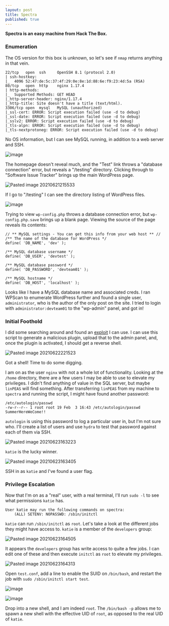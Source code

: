 ```yaml
---
layout: post
title: Spectra
published: true
---
```


**Spectra is an easy machine from Hack The Box.**

### Enumeration

The OS version for this box is unknown, so let's see if `nmap` returns anything in that vein.

```PORT     STATE SERVICE VERSION
22/tcp   open  ssh     OpenSSH 8.1 (protocol 2.0)
| ssh-hostkey: 
|_  4096 52:47:de:5c:37:4f:29:0e:8e:1d:88:6e:f9:23:4d:5a (RSA)
80/tcp   open  http    nginx 1.17.4
| http-methods: 
|_  Supported Methods: GET HEAD
|_http-server-header: nginx/1.17.4
|_http-title: Site doesn't have a title (text/html).
3306/tcp open  mysql   MySQL (unauthorized)
|_ssl-cert: ERROR: Script execution failed (use -d to debug)
|_ssl-date: ERROR: Script execution failed (use -d to debug)
|_sslv2: ERROR: Script execution failed (use -d to debug)
|_tls-alpn: ERROR: Script execution failed (use -d to debug)
|_tls-nextprotoneg: ERROR: Script execution failed (use -d to debug)
```

No OS information, but I can see MySQL running, in addition to a web server and SSH.

![image](https://user-images.githubusercontent.com/60187707/123649697-94e31e00-d7ef-11eb-89b2-7d1843a1396a.png)

The homepage doesn't reveal much, and the "Test" link throws a "database connection" error, but reveals a "/testing" directory.
Clicking through to "Software Issue Tracker" brings up the main WordPress page.

![Pasted image 20210621215533](https://user-images.githubusercontent.com/60187707/123648639-b98ac600-d7ee-11eb-8a09-0b5bbd281085.png)

If I go to "/testing" I can see the directory listing of WordPress files.

![image](https://user-images.githubusercontent.com/60187707/123650387-2a7ead80-d7f0-11eb-87e3-83657eb564f8.png)

Trying to view `wp-config.php` throws a database connection error, but `wp-config.php.save` brings up a blank page. Viewing the source of the page reveals its contents:

```
// ** MySQL settings - You can get this info from your web host ** //
/** The name of the database for WordPress */
define( 'DB_NAME', 'dev' );

/** MySQL database username */
define( 'DB_USER', 'devtest' );

/** MySQL database password */
define( 'DB_PASSWORD', 'devteam01' );

/** MySQL hostname */
define( 'DB_HOST', 'localhost' );
```

Looks like I have a MySQL database name and associated creds.
I ran WPScan to enumerate WordPress further and found a single user, `administrator`, who is the author of the only post on the site.
I tried to login with `administrator:devteam01` to the "wp-admin" panel, and got in!

### Initial Foothold
I did some searching around and found an [exploit](https://github.com/wetw0rk/malicious-wordpress-plugin) I can use.
I can use this script to generate a malicious plugin, upload that to the admin panel, and, once the plugin is activated, I should get a reverse shell.

![Pasted image 20210622221523](https://user-images.githubusercontent.com/60187707/123653067-76325680-d7f2-11eb-82e5-b7384ed15303.png)

Got a shell! Time to do some digging.

I am on as the user `nginx` with not a whole lot of functionality. Looking at the `/home` directory, there are a few users I may be able to use to elevate my privileges.
I didn't find anything of value in the SQL server, but maybe `linPEAS` will find something.
After transferring `linPEAS` from my machine to `spectra` and running the script, I might have found another password:

```
/etc/autologin/passwd
-rw-r--r-- 1 root root 19 Feb  3 16:43 /etc/autologin/passwd
SummerHereWeCome!!
```

`autologin` is using this password to log a particular user in, but I'm not sure who. I'll create a list of users and use `hydra` to test that password against each of them via SSH.

![Pasted image 20210623163223](https://user-images.githubusercontent.com/60187707/123654968-32405100-d7f4-11eb-9eed-5784aec3e442.png)

`katie` is the lucky winner.

![Pasted image 20210623163405](https://user-images.githubusercontent.com/60187707/123654977-353b4180-d7f4-11eb-98f2-bf2c74ff7442.png)

SSH in as `katie` and I've found a user flag.

### Privilege Escalation

Now that I'm on as a "real" user, with a real terminal, I'll run `sudo -l` to see what permissions `katie` has.
```
User katie may run the following commands on spectra:
    (ALL) SETENV: NOPASSWD: /sbin/initctl
```

`katie` can run `/sbin/initctl` as `root`. Let's take a look at the different jobs they might have access to.
`katie` is a member of the `developers` group:

![Pasted image 20210623164505](https://user-images.githubusercontent.com/60187707/123658153-14282000-d7f7-11eb-8dfa-d60b1dad511c.png)

It appears the `developers` group has write access to quite a few jobs. I can edit one of these and then execute `initctl` as `root` to elevate my privileges.

![Pasted image 20210623164313](https://user-images.githubusercontent.com/60187707/123658171-18543d80-d7f7-11eb-9d64-3300872c7252.png)

Open `test.conf`, add a line to enable the SUID on `/bin/bash`, and restart the job with `sudo /sbin/initctl start test`.

![image](https://user-images.githubusercontent.com/60187707/123660810-97e30c00-d7f9-11eb-92ae-0cc97599c879.png)


![image](https://user-images.githubusercontent.com/60187707/123660498-57838e00-d7f9-11eb-8aed-c3b123477180.png)

Drop into a new shell, and I am indeed `root`. 
The `/bin/bash -p` allows me to spawn a new shell with the effective UID of `root`, as opposed to the real UID of `katie`. 




